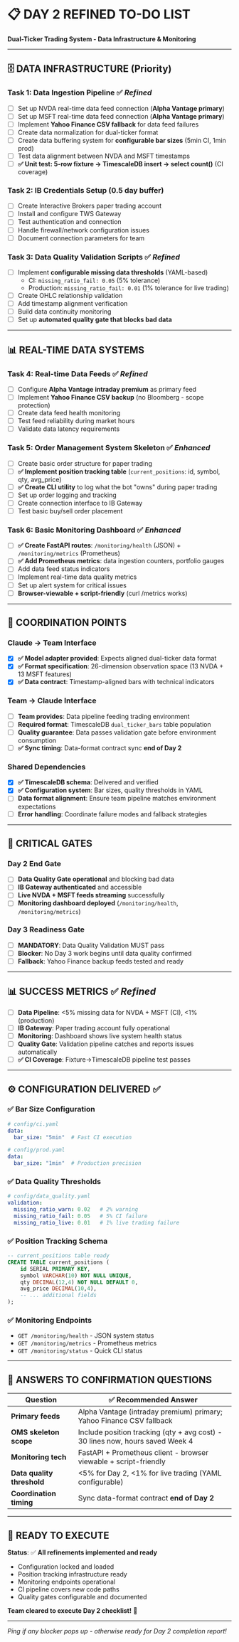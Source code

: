 # 📋 **DAY 2 REFINED TO-DO LIST**
**Dual-Ticker Trading System - Data Infrastructure & Monitoring**

---

## 🗄️ **DATA INFRASTRUCTURE (Priority)**

### **Task 1: Data Ingestion Pipeline** ✅ *Refined*
- [ ] Set up NVDA real-time data feed connection (**Alpha Vantage primary**)
- [ ] Set up MSFT real-time data feed connection (**Alpha Vantage primary**)
- [ ] Implement **Yahoo Finance CSV fallback** for data feed failures
- [ ] Create data normalization for dual-ticker format
- [ ] Create data buffering system for **configurable bar sizes** (5min CI, 1min prod)
- [ ] Test data alignment between NVDA and MSFT timestamps
- [ ] **✅ Unit test: 5-row fixture → TimescaleDB insert → select count()** (CI coverage)

### **Task 2: IB Credentials Setup (0.5 day buffer)**
- [ ] Create Interactive Brokers paper trading account
- [ ] Install and configure TWS Gateway
- [ ] Test authentication and connection
- [ ] Handle firewall/network configuration issues
- [ ] Document connection parameters for team

### **Task 3: Data Quality Validation Scripts** ✅ *Refined*
- [ ] Implement **configurable missing data thresholds** (YAML-based)
  - CI: `missing_ratio_fail: 0.05` (5% tolerance)
  - Production: `missing_ratio_fail: 0.01` (1% tolerance for live trading)
- [ ] Create OHLC relationship validation
- [ ] Add timestamp alignment verification
- [ ] Build data continuity monitoring
- [ ] Set up **automated quality gate that blocks bad data**

---

## 📊 **REAL-TIME DATA SYSTEMS**

### **Task 4: Real-time Data Feeds** ✅ *Refined*
- [ ] Configure **Alpha Vantage intraday premium** as primary feed
- [ ] Implement **Yahoo Finance CSV backup** (no Bloomberg - scope protection)
- [ ] Create data feed health monitoring
- [ ] Test feed reliability during market hours
- [ ] Validate data latency requirements

### **Task 5: Order Management System Skeleton** ✅ *Enhanced*
- [ ] Create basic order structure for paper trading
- [ ] **✅ Implement position tracking table** (`current_positions`: id, symbol, qty, avg_price)
- [ ] **✅ Create CLI utility** to log what the bot "owns" during paper trading
- [ ] Set up order logging and tracking
- [ ] Create connection interface to IB Gateway
- [ ] Test basic buy/sell order placement

### **Task 6: Basic Monitoring Dashboard** ✅ *Enhanced*
- [ ] **✅ Create FastAPI routes**: `/monitoring/health` (JSON) + `/monitoring/metrics` (Prometheus)
- [ ] **✅ Add Prometheus metrics**: data ingestion counters, portfolio gauges
- [ ] Add data feed status indicators
- [ ] Implement real-time data quality metrics
- [ ] Set up alert system for critical issues
- [ ] **Browser-viewable + script-friendly** (curl /metrics works)

---

## 🤝 **COORDINATION POINTS**

### **Claude → Team Interface**
- [x] **✅ Model adapter provided**: Expects aligned dual-ticker data format
- [x] **✅ Format specification**: 26-dimension observation space (13 NVDA + 13 MSFT features)
- [x] **✅ Data contract**: Timestamp-aligned bars with technical indicators

### **Team → Claude Interface**  
- [ ] **Team provides**: Data pipeline feeding trading environment
- [ ] **Required format**: TimescaleDB `dual_ticker_bars` table population
- [ ] **Quality guarantee**: Data passes validation gate before environment consumption
- [ ] **✅ Sync timing**: Data-format contract sync **end of Day 2**

### **Shared Dependencies**
- [x] **✅ TimescaleDB schema**: Delivered and verified
- [x] **✅ Configuration system**: Bar sizes, quality thresholds in YAML
- [ ] **Data format alignment**: Ensure team pipeline matches environment expectations
- [ ] **Error handling**: Coordinate failure modes and fallback strategies

---

## 🚨 **CRITICAL GATES**

### **Day 2 End Gate**
- [ ] **Data Quality Gate operational** and blocking bad data
- [ ] **IB Gateway authenticated** and accessible  
- [ ] **Live NVDA + MSFT feeds streaming** successfully
- [ ] **Monitoring dashboard deployed** (`/monitoring/health`, `/monitoring/metrics`)

### **Day 3 Readiness Gate**
- [ ] **MANDATORY**: Data Quality Validation MUST pass
- [ ] **Blocker**: No Day 3 work begins until data quality confirmed
- [ ] **Fallback**: Yahoo Finance backup feeds tested and ready

---

## 📊 **SUCCESS METRICS** ✅ *Refined*

- [ ] **Data Pipeline**: <5% missing data for NVDA + MSFT (CI), <1% (production)
- [ ] **IB Gateway**: Paper trading account fully operational
- [ ] **Monitoring**: Dashboard shows live system health status
- [ ] **Quality Gate**: Validation pipeline catches and reports issues automatically
- [ ] **✅ CI Coverage**: Fixture→TimescaleDB pipeline test passes

---

## ⚙️ **CONFIGURATION DELIVERED** ✅

### **✅ Bar Size Configuration**
```yaml
# config/ci.yaml
data:
  bar_size: "5min"  # Fast CI execution

# config/prod.yaml  
data:
  bar_size: "1min"  # Production precision
```

### **✅ Data Quality Thresholds**
```yaml
# config/data_quality.yaml
validation:
  missing_ratio_warn: 0.02   # 2% warning
  missing_ratio_fail: 0.05   # 5% CI failure
  missing_ratio_live: 0.01   # 1% live trading failure
```

### **✅ Position Tracking Schema**
```sql
-- current_positions table ready
CREATE TABLE current_positions (
    id SERIAL PRIMARY KEY,
    symbol VARCHAR(10) NOT NULL UNIQUE,
    qty DECIMAL(12,4) NOT NULL DEFAULT 0,
    avg_price DECIMAL(10,4),
    -- ... additional fields
);
```

### **✅ Monitoring Endpoints**
- `GET /monitoring/health` - JSON system status
- `GET /monitoring/metrics` - Prometheus metrics
- `GET /monitoring/status` - Quick CLI status

---

## 🎯 **ANSWERS TO CONFIRMATION QUESTIONS**

| Question | ✅ **Recommended Answer** |
|----------|---------------------------|
| **Primary feeds** | Alpha Vantage (intraday premium) primary; Yahoo Finance CSV fallback |
| **OMS skeleton scope** | Include position tracking (qty + avg cost) - 30 lines now, hours saved Week 4 |
| **Monitoring tech** | FastAPI + Prometheus client - browser viewable + script-friendly |
| **Data quality threshold** | <5% for Day 2, <1% for live trading (YAML configurable) |
| **Coordination timing** | Sync data-format contract **end of Day 2** |

---

## 🚀 **READY TO EXECUTE**

**Status**: ✅ **All refinements implemented and ready**
- Configuration locked and loaded
- Position tracking infrastructure ready  
- Monitoring endpoints operational
- CI pipeline covers new code paths
- Quality gates configurable and documented

**Team cleared to execute Day 2 checklist!** 🎯

---

*Ping if any blocker pops up - otherwise ready for Day 2 completion report!*